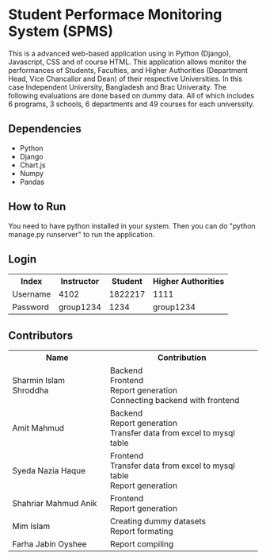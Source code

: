 # Student Performace Monitoring System (SPMS)
This is a advanced web-based application using in Python (Django), Javascript, CSS and of course HTML. 
This application allows monitor the performances of Students, Faculties, and Higher Authorities (Department Head, Vice Chancallor and Dean) of their respective Universities. 
In this case Independent University, Bangladesh and Brac Univeraity. The following evaluations are done based on dummy data. 
All of which includes 6 programs, 3 schools, 6 departments and 49 courses for each universsity.

## Dependencies

* Python
* Django
* Chart.js
* Numpy
* Pandas

## How to Run

You need to have python installed in your system. Then you can do "python manage.py runserver" to run the application.

## Login

<table>
  <tr>
    <th>Index</th>
    <th>Instructor</th>
    <th>Student</th>
    <th>Higher Authorities</th>
  </tr>
  <tr>
    <td>Username</td>
    <td>4102</td>
    <td>1822217</td>
    <td>1111</td>
  </tr>
  <tr>
    <td>Password</td>
    <td>group1234</td>
    <td>1234</td>
    <td>group1234</td>
  </tr>
</table>

## Contributors

<table>
  <tr>
    <th>Name</th>
    <th>Contribution</th>
  </tr>
  <tr>
    <td>Sharmin Islam Shroddha</td>
    <td>Backend <br> Frontend <br> Report generation <br> Connecting backend with frontend </td>
  </tr>
  <tr>
    <td>Amit Mahmud</td>
    <td>Backend <br> Report generation <br> Transfer data from excel to mysql table</td>
  </tr>
  
  <tr>
    <td>Syeda Nazia Haque</td>
    <td>Frontend <br> Transfer data from excel to mysql table <br> Report generation</td>
  </tr>
  <tr>
    <td>Shahriar Mahmud Anik</td>
    <td>Frontend <br> Report generation</td>
  </tr>
  <tr>
    <td>Mim Islam</td>
    <td>Creating dummy datasets <br> Report formating</td>
  </tr>
  
  <tr>
    <td>Farha Jabin Oyshee</td>
    <td>Report compiling</td>
  </tr>
  
</table>






